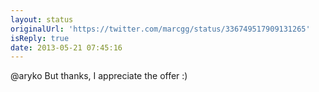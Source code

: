 ```yaml
---
layout: status
originalUrl: 'https://twitter.com/marcgg/status/336749517909131265'
isReply: true
date: 2013-05-21 07:45:16
---
```


@aryko But thanks, I appreciate the offer :)

